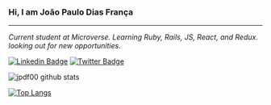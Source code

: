 ### Hi, I am João Paulo Dias França

---
*Current student at Microverse.
Learning Ruby, Rails, JS, React, and Redux.
looking out for new opportunities.*

[![Linkedin Badge](https://img.shields.io/badge/-João%20Paulo%20Dias%20França-white?style=flat-square&logo=Linkedin&logoColor=blue&link=https://www.linkedin.com/in/jpdf00/)](https://www.linkedin.com/in/jpdf00/)
[![Twitter Badge](https://img.shields.io/badge/-jpdf00_-1ca0f1?style=flat-square&labelColor=1ca0f1&logo=twitter&logoColor=white&link=https://twitter.com/jpdf00)](https://twitter.com/jpdf00)

![jpdf00 github stats](https://github-readme-stats.vercel.app/api?username=jpdf00&theme=dark&show_icons=true&icon_color=F85149)

[![Top Langs](https://github-readme-stats.vercel.app/api/top-langs/?username=jpdf00&layout=compact&theme=dark)](https://github.com/jpdf00)

<!--
**jpdf00/jpdf00** is a ✨ _special_ ✨ repository because its `README.md` (this file) appears on your GitHub profile.

Here are some ideas to get you started:

- 🔭 I’m currently working on ...
- 🌱 I’m currently learning ...
- 👯 I’m looking to collaborate on ...
- 🤔 I’m looking for help with ...
- 💬 Ask me about ...
- 📫 How to reach me: ...
- 😄 Pronouns: ...
- ⚡ Fun fact: ...
-->
